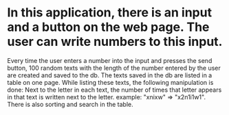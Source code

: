 # In this application, there is an input and a button on the web page. The user can write numbers to this input.
Every time the user enters a number into the input and presses the send button, 100 random texts with the length of the number entered by the user are created and saved to the db.
The texts saved in the db are listed in a table on one page.
While listing these texts, the following manipulation is done:
 Next to the letter in each text, the number of times that letter appears in that text is written next to the letter. example: "xnixw" => "x2n1i1w1".
There is also sorting and search in the table.
